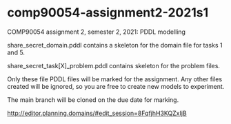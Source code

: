 # comp90054-assignment2-2021s1
COMP90054 assignment 2, semester 2, 2021: PDDL modelling

share_secret_domain.pddl contains a skeleton for the domain file for tasks 1 and 5.

share_secret_task[X]_problem.pddl contains skeleton for the problem files.

Only these file PDDL files will be marked for the assignment. Any other files created will be ignored, so you are free to create new models to experiment.

The main branch will be cloned on the due date for marking.

http://editor.planning.domains/#edit_session=8FqfjhH3KQZxIjB